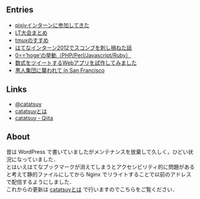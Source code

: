## Entries

  * [pixivインターンに参加してきた](./a/259)
  * [LT大会まとめ](./a/250)
  * [tmuxのすすめ](./a/243)
  * [はてなインターン2012でスコンブを刺し損ねた話](./a/229)
  * [0==’hoge’の挙動（PHP/Perl/Javascript/Ruby）](./a/226)
  * [数式をツイートするWebアプリを試作してみました](./a/147)
  * [黒人集団に襲われて in San Francisco](./a/25)

## Links

  * [@catatsuy](https://twitter.com/catatsuy)
  * [catatsuyとは](http://catatsuy.hateblo.jp/)
  * [catatsuy - Qiita](http://qiita.com/catatsuy)

## About

昔は WordPress で書いていましたがメンテナンスを放棄して久しく，ひどい状況になっていました．  
とはいえはてなブックマークが消えてしまうとアクセシビリティ的に問題があると考えて静的ファイルにしてから Nginx でリライトすることで以前のアドレスで配信するようにしました．  
これからの更新は [catatsuyとは](http://catatsuy.hateblo.jp/) で行いますのでこちらをご覧ください．
